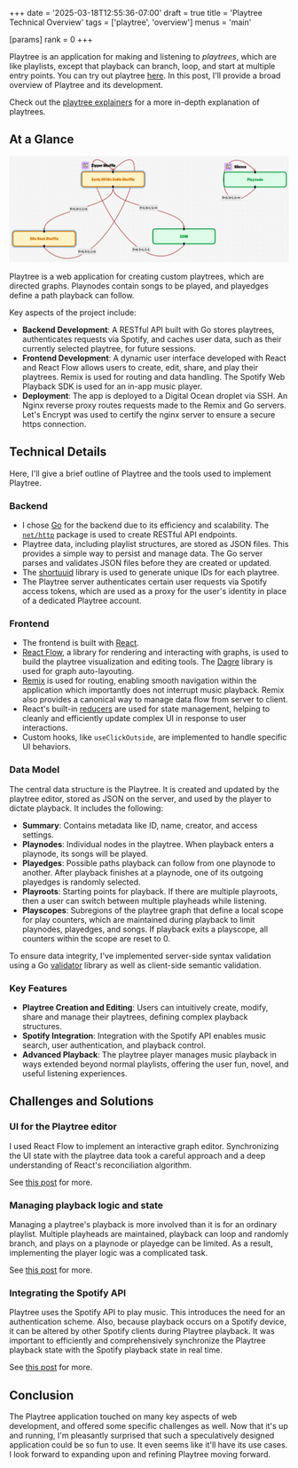 +++
date = '2025-03-18T12:55:36-07:00'
draft = true
title = 'Playtree Technical Overview'
tags = ['playtree', 'overview']
menus = 'main'

[params]
    rank = 0
+++

Playtree is an application for making and listening to *playtrees*, which are like playlists, except that playback can branch, loop, and start at multiple entry points. You can try out playtree [here](https://playtree.gdn). In this post, I'll provide a broad overview of Playtree and its development.

Check out the [playtree explainers](/posts/playtree-structure-explained/) for a more in-depth explanation of playtrees.

## At a Glance

![alt](example-playtree.png)

Playtree is a web application for creating custom playtrees, which are directed graphs. Playnodes contain songs to be played, and playedges define a path playback can follow.

Key aspects of the project include:

- **Backend Development**: A RESTful API built with Go stores playtrees, authenticates requests via Spotify, and caches user data, such as their currently selected playtree, for future sessions.
- **Frontend Development**: A dynamic user interface developed with React and React Flow allows users to create, edit, share, and play their playtrees. Remix is used for routing and data handling. The Spotify Web Playback SDK is used for an in-app music player.
- **Deployment**: The app is deployed to a Digital Ocean droplet via SSH. An Nginx reverse proxy routes requests made to the Remix and Go servers. Let's Encrypt was used to certify the nginx server to ensure a secure https connection.

## Technical Details

Here, I'll give a brief outline of Playtree and the tools used to implement Playtree.

### Backend

- I chose [Go](https://go.dev/) for the backend due to its efficiency and scalability. The [`net/http`](https://pkg.go.dev/net/http) package is used to create RESTful API endpoints.
- Playtree data, including playlist structures, are stored as JSON files. This provides a simple way to persist and manage data. The Go server parses and validates JSON files before they are created or updated.
- The [shortuuid](https://github.com/lithammer/shortuuid) library is used to generate unique IDs for each playtree.
- The Playtree server authenticates certain user requests via Spotify access tokens, which are used as a proxy for the user's identity in place of a dedicated Playtree account.

### Frontend
- The frontend is built with [React](https://react.dev/).
- [React Flow](https://reactflow.dev/), a library for rendering and interacting with graphs, is used to build the playtree visualization and editing tools. The [Dagre](https://github.com/dagrejs/dagre#readme) library is used for graph auto-layouting.
- [Remix](https://remix.run/) is used for routing, enabling smooth navigation within the application which importantly does not interrupt music playback. Remix also provides a canonical way to manage data flow from server to client.
- React's built-in [reducers](https://react.dev/reference/react/useReducer) are used for state management, helping to cleanly and efficiently update complex UI in response to user interactions.
- Custom hooks, like `useClickOutside`, are implemented to handle specific UI behaviors.

### Data Model
The central data structure is the Playtree. It is created and updated by the playtree editor, stored as JSON on the server, and used by the player to dictate playback. It includes the following:
- **Summary**: Contains metadata like ID, name, creator, and access settings.
- **Playnodes**: Individual nodes in the playtree. When playback enters a playnode, its songs will be played.
- **Playedges**: Possible paths playback can follow from one playnode to another. After playback finishes at a playnode, one of its outgoing playedges is randomly selected.
- **Playroots**: Starting points for playback. If there are multiple playroots, then a user can switch between multiple playheads while listening.
- **Playscopes**: Subregions of the playtree graph that define a local scope for play counters, which are maintained during playback to limit playnodes, playedges, and songs. If playback exits a playscope, all counters within the scope are reset to 0.

To ensure data integrity, I've implemented server-side syntax validation using a Go [validator](https://pkg.go.dev/github.com/go-playground/validator/v10) library as well as client-side semantic validation.

### Key Features
- **Playtree Creation and Editing**: Users can intuitively create, modify, share and manage their playtrees, defining complex playback structures.
- **Spotify Integration**: Integration with the Spotify API enables music search, user authentication, and playback control.
- **Advanced Playback**: The playtree player manages music playback in ways extended beyond normal playlists, offering the user fun, novel, and useful listening experiences.

## Challenges and Solutions

### UI for the Playtree editor
I used React Flow to implement an interactive graph editor. Synchronizing the UI state with the playtree data took a careful approach and a deep understanding of React's reconciliation algorithm.

See [this post](/posts/playtree-editor-ui) for more.

### Managing playback logic and state
Managing a playtree's playback is more involved than it is for an ordinary playlist. Multiple playheads are maintained, playback can loop and randomly branch, and plays on a playnode or playedge can be limited. As a result, implementing the player logic was a complicated task.

See [this post](/posts/playtree-player-logic) for more.

### Integrating the Spotify API
Playtree uses the Spotify API to play music. This introduces the need for an authentication scheme. Also, because playback occurs on a Spotify device, it can be altered by other Spotify clients during Playtree playback. It was important to efficiently and comprehensively synchronize the Playtree playback state with the Spotify playback state in real time.

See [this post](/posts/playtree-spotify-integration) for more.

## Conclusion
The Playtree application touched on many key aspects of web development, and offered some specific challenges as well. Now that it's up and running, I'm pleasantly surprised that such a speculatively designed application could be so fun to use. It even seems like it'll have its use cases. I look forward to expanding upon and refining Playtree moving forward.
